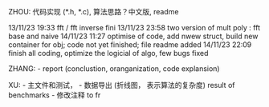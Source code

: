 ZHOU: 代码实现 (*.h, *.c), 算法思路？中文版, readme

13/11/23 19:33 fft / fft inverse fini
13/11/23 23:58 two version of mult poly : fft base and naive 
14/11/23 11:27 optimise of code, add nwew struct, build new container for obj; code not yet finished; file readme added
14/11/23 22:09 finish all coding, optimize the logicial of algo, few bugs fixed

ZHANG: 
    - report (conclustion, oranganization, code explansion)

XU: 
    - 主文件和测试，
    - 数据导出 (折线图， 表示算法的复杂度)
        result of benchmarks
    - 修改注释 to fr